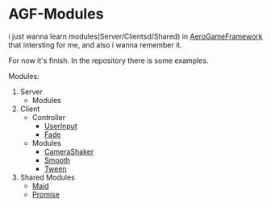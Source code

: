 # AGF-Modules
i just wanna learn modules(Server/Clientsd/Shared) in [AeroGameFramework](https://github.com/Sleitnick/AeroGameFramework) that intersting for me, and also i wanna remember it.

For now it's finish. In the repository there is some examples.

Modules:  
1. Server
    + Modules
2. Client
    + Controller
      + [UserInput](https://github.com/Filimon4/AGF-Modules/blob/main/src/Client/Controllers/UserInputTestController.lua)
      + [Fade](https://github.com/Filimon4/AGF-Modules/blob/main/src/Client/Controllers/FadeTestController.lua)
    + Modules
      + [CameraShaker](https://github.com/Filimon4/AGF-Modules/blob/main/src/Client/Controllers/CameraShakerTestController.lua)
      + [Smooth](https://github.com/Filimon4/AGF-Modules/blob/main/src/Client/Controllers/SmoothTestController.lua)
      + [Tween](https://github.com/Filimon4/AGF-Modules/blob/main/src/Client/Controllers/TweenTestController.lua)
3. Shared Modules
    + [Maid](https://github.com/Filimon4/AGF-Modules/blob/main/src/Server/Services/MaidTestService.lua)
    + [Promise](https://github.com/Filimon4/AGF-Modules/blob/main/src/Server/Services/PromiseTestService.lua) 